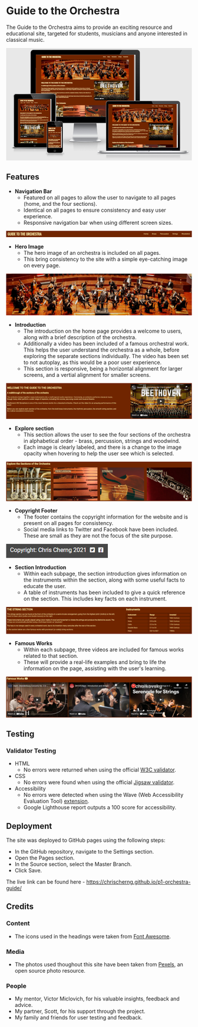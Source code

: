 # **Guide to the Orchestra**

<p>The Guide to the Orchestra aims to provide an exciting resource and educational site, targeted for students, musicians and anyone interested in classical music.</p>

![Image from "Am I Responsive"](/assets/images/responsive-website-image.png)

## **Features**

* **Navigation Bar**
  - Featured on all pages to allow the user to navigate to all pages (home, and the four sections).
  - Identical on all pages to ensure consistency and easy user experience.
  - Responsive navigation bar when using different screen sizes.

![The navigation bar with title and links to pages](/assets/images/navigation-bar.png)

* **Hero Image**
  - The hero image of an orchestra is included on all pages.
  - This bring consistency to the site with a simple eye-catching image on every page.

![The hero image of an orchestra](/assets/images/orchestra-hero-image-2.jpeg)

* **Introduction**
  - The introduction on the home page provides a welcome to users, along with a brief description of the orchestra.
  - Additionally a video has been included of a famous orchestral work. This helps the user understand the orchestra as a whole, before exploring the separate sections individually. The video has been set to not autoplay, as this would be a poor user experience.
  - This section is responsive, being a horizontal alignment for larger screens, and a vertial alignment for smaller screens.

![The introduction section including the description and video](/assets/images/intro-section.png)

* **Explore section**
  - This section allows the user to see the four sections of the orchestra in alphabetical order - brass, percussion, strings and woodwind.
  - Each image is clearly labeled, and there is a change to the image opacity when hovering to help the user see which is selected.

![The explore section showing the four sub-pages](/assets/images/explore-section.png)

* **Copyright Footer**
  - The footer contains the copyright information for the website and is present on all pages for consistency.
  - Social media links to Twitter and Facebook have been included. These are small as they are not the focus of the site purpose.

![The copyright footer](/assets/images/copyright-section.png)

* **Section Introduction**
  - Within each subpage, the section introduction gives information on the instruments within the section, along with some useful facts to educate the user.
  - A table of instruments has been included to give a quick reference on the section. This includes key facts on each instrument.

![The strings sub-page introduction section](/assets/images/section-intro-section.png)

* **Famous Works**
  - Within each subpage, three videos are included for famous works related to that section.
  - These will provide a real-life examples and bring to life the information on the page, assisting with the user's learning.

![The strings sub-page video section](/assets/images/famous-works-section.png)

## **Testing**
### **Validator Testing**

* HTML
  - No errors were returned when using the official [W3C validator](https://validator.w3.org/).
* CSS
  - No errors were found when using the official [Jigsaw validator](https://jigsaw.w3.org/css-validator/).
* Accessibility
  - No errors were detected when using the Wave (Web Accessibility Evaluation Tool) [extension](https://chrome.google.com/webstore/detail/wave-evaluation-tool/jbbplnpkjmmeebjpijfedlgcdilocofh).
  - Google Lighthouse report outputs a 100 score for accessibility.

## **Deployment**
The site was deployed to GitHub pages using the following steps:
* In the GitHub repository, navigate to the Settings section.
* Open the Pages section.
* In the Source section, select the Master Branch.
* Click Save.

The live link can be found here - https://chrischerng.github.io/p1-orchestra-guide/

## **Credits**
### **Content**
* The icons used in the headings were taken from [Font Awesome](https://fontawesome.com/).
### **Media**
* The photos used thoughout this site have been taken from [Pexels](https://www.pexels.com/), an open source photo resource.
### **People**
* My mentor, Victor Miclovich, for his valuable insights, feedback and advice.
* My partner, Scott, for his support through the project.
* My family and friends for user testing and feedback.